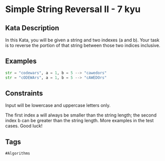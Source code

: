 # Simple String Reversal II - 7 kyu

## Kata Description

In this Kata, you will be given a string and two indexes (a and b). Your task is to reverse the portion of that string between those two indices inclusive.

## Examples

```python
str = "codewars", a = 1, b = 5 --> "cawedors"
str = "cODEWArs", a = 1, b = 5 --> "cAWEDOrs"
```

## Constraints

Input will be lowercase and uppercase letters only.

The first index a will always be smaller than the string length; the second index b can be greater than the string length. More examples in the test cases. Good luck!

## Tags

`#Algorithms`